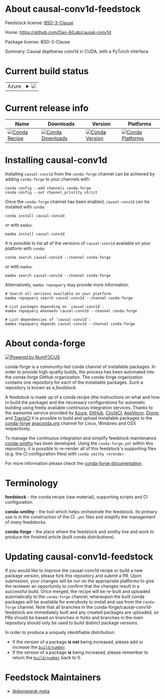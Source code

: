 About causal-conv1d-feedstock
=============================

Feedstock license: [BSD-3-Clause](https://github.com/conda-forge/causal-conv1d-feedstock/blob/main/LICENSE.txt)

Home: https://github.com/Dao-AILab/causal-conv1d

Package license: BSD-3-Clause

Summary: Causal depthwise conv1d in CUDA, with a PyTorch interface

Current build status
====================


<table>
    
  <tr>
    <td>Azure</td>
    <td>
      <details>
        <summary>
          <a href="https://dev.azure.com/conda-forge/feedstock-builds/_build/latest?definitionId=25681&branchName=main">
            <img src="https://dev.azure.com/conda-forge/feedstock-builds/_apis/build/status/causal-conv1d-feedstock?branchName=main">
          </a>
        </summary>
        <table>
          <thead><tr><th>Variant</th><th>Status</th></tr></thead>
          <tbody><tr>
              <td>linux_64_cuda_compiler_version12.6cxx_compiler_version13python3.10.____cpython</td>
              <td>
                <a href="https://dev.azure.com/conda-forge/feedstock-builds/_build/latest?definitionId=25681&branchName=main">
                  <img src="https://dev.azure.com/conda-forge/feedstock-builds/_apis/build/status/causal-conv1d-feedstock?branchName=main&jobName=linux&configuration=linux%20linux_64_cuda_compiler_version12.6cxx_compiler_version13python3.10.____cpython" alt="variant">
                </a>
              </td>
            </tr><tr>
              <td>linux_64_cuda_compiler_version12.6cxx_compiler_version13python3.11.____cpython</td>
              <td>
                <a href="https://dev.azure.com/conda-forge/feedstock-builds/_build/latest?definitionId=25681&branchName=main">
                  <img src="https://dev.azure.com/conda-forge/feedstock-builds/_apis/build/status/causal-conv1d-feedstock?branchName=main&jobName=linux&configuration=linux%20linux_64_cuda_compiler_version12.6cxx_compiler_version13python3.11.____cpython" alt="variant">
                </a>
              </td>
            </tr><tr>
              <td>linux_64_cuda_compiler_version12.6cxx_compiler_version13python3.12.____cpython</td>
              <td>
                <a href="https://dev.azure.com/conda-forge/feedstock-builds/_build/latest?definitionId=25681&branchName=main">
                  <img src="https://dev.azure.com/conda-forge/feedstock-builds/_apis/build/status/causal-conv1d-feedstock?branchName=main&jobName=linux&configuration=linux%20linux_64_cuda_compiler_version12.6cxx_compiler_version13python3.12.____cpython" alt="variant">
                </a>
              </td>
            </tr><tr>
              <td>linux_64_cuda_compiler_version12.6cxx_compiler_version13python3.13.____cp313</td>
              <td>
                <a href="https://dev.azure.com/conda-forge/feedstock-builds/_build/latest?definitionId=25681&branchName=main">
                  <img src="https://dev.azure.com/conda-forge/feedstock-builds/_apis/build/status/causal-conv1d-feedstock?branchName=main&jobName=linux&configuration=linux%20linux_64_cuda_compiler_version12.6cxx_compiler_version13python3.13.____cp313" alt="variant">
                </a>
              </td>
            </tr>
          </tbody>
        </table>
      </details>
    </td>
  </tr>
</table>

Current release info
====================

| Name | Downloads | Version | Platforms |
| --- | --- | --- | --- |
| [![Conda Recipe](https://img.shields.io/badge/recipe-causal--conv1d-green.svg)](https://anaconda.org/conda-forge/causal-conv1d) | [![Conda Downloads](https://img.shields.io/conda/dn/conda-forge/causal-conv1d.svg)](https://anaconda.org/conda-forge/causal-conv1d) | [![Conda Version](https://img.shields.io/conda/vn/conda-forge/causal-conv1d.svg)](https://anaconda.org/conda-forge/causal-conv1d) | [![Conda Platforms](https://img.shields.io/conda/pn/conda-forge/causal-conv1d.svg)](https://anaconda.org/conda-forge/causal-conv1d) |

Installing causal-conv1d
========================

Installing `causal-conv1d` from the `conda-forge` channel can be achieved by adding `conda-forge` to your channels with:

```
conda config --add channels conda-forge
conda config --set channel_priority strict
```

Once the `conda-forge` channel has been enabled, `causal-conv1d` can be installed with `conda`:

```
conda install causal-conv1d
```

or with `mamba`:

```
mamba install causal-conv1d
```

It is possible to list all of the versions of `causal-conv1d` available on your platform with `conda`:

```
conda search causal-conv1d --channel conda-forge
```

or with `mamba`:

```
mamba search causal-conv1d --channel conda-forge
```

Alternatively, `mamba repoquery` may provide more information:

```
# Search all versions available on your platform:
mamba repoquery search causal-conv1d --channel conda-forge

# List packages depending on `causal-conv1d`:
mamba repoquery whoneeds causal-conv1d --channel conda-forge

# List dependencies of `causal-conv1d`:
mamba repoquery depends causal-conv1d --channel conda-forge
```


About conda-forge
=================

[![Powered by
NumFOCUS](https://img.shields.io/badge/powered%20by-NumFOCUS-orange.svg?style=flat&colorA=E1523D&colorB=007D8A)](https://numfocus.org)

conda-forge is a community-led conda channel of installable packages.
In order to provide high-quality builds, the process has been automated into the
conda-forge GitHub organization. The conda-forge organization contains one repository
for each of the installable packages. Such a repository is known as a *feedstock*.

A feedstock is made up of a conda recipe (the instructions on what and how to build
the package) and the necessary configurations for automatic building using freely
available continuous integration services. Thanks to the awesome service provided by
[Azure](https://azure.microsoft.com/en-us/services/devops/), [GitHub](https://github.com/),
[CircleCI](https://circleci.com/), [AppVeyor](https://www.appveyor.com/),
[Drone](https://cloud.drone.io/welcome), and [TravisCI](https://travis-ci.com/)
it is possible to build and upload installable packages to the
[conda-forge](https://anaconda.org/conda-forge) [anaconda.org](https://anaconda.org/)
channel for Linux, Windows and OSX respectively.

To manage the continuous integration and simplify feedstock maintenance
[conda-smithy](https://github.com/conda-forge/conda-smithy) has been developed.
Using the ``conda-forge.yml`` within this repository, it is possible to re-render all of
this feedstock's supporting files (e.g. the CI configuration files) with ``conda smithy rerender``.

For more information please check the [conda-forge documentation](https://conda-forge.org/docs/).

Terminology
===========

**feedstock** - the conda recipe (raw material), supporting scripts and CI configuration.

**conda-smithy** - the tool which helps orchestrate the feedstock.
                   Its primary use is in the construction of the CI ``.yml`` files
                   and simplify the management of *many* feedstocks.

**conda-forge** - the place where the feedstock and smithy live and work to
                  produce the finished article (built conda distributions)


Updating causal-conv1d-feedstock
================================

If you would like to improve the causal-conv1d recipe or build a new
package version, please fork this repository and submit a PR. Upon submission,
your changes will be run on the appropriate platforms to give the reviewer an
opportunity to confirm that the changes result in a successful build. Once
merged, the recipe will be re-built and uploaded automatically to the
`conda-forge` channel, whereupon the built conda packages will be available for
everybody to install and use from the `conda-forge` channel.
Note that all branches in the conda-forge/causal-conv1d-feedstock are
immediately built and any created packages are uploaded, so PRs should be based
on branches in forks and branches in the main repository should only be used to
build distinct package versions.

In order to produce a uniquely identifiable distribution:
 * If the version of a package **is not** being increased, please add or increase
   the [``build/number``](https://docs.conda.io/projects/conda-build/en/latest/resources/define-metadata.html#build-number-and-string).
 * If the version of a package **is** being increased, please remember to return
   the [``build/number``](https://docs.conda.io/projects/conda-build/en/latest/resources/define-metadata.html#build-number-and-string)
   back to 0.

Feedstock Maintainers
=====================

* [@jeongseok-meta](https://github.com/jeongseok-meta/)

